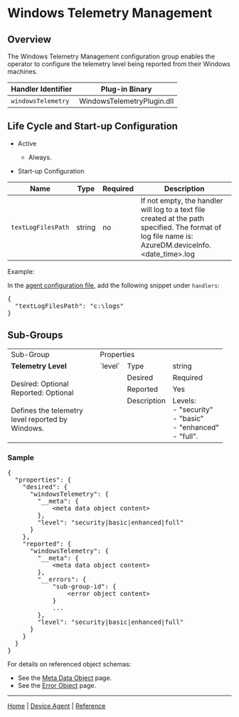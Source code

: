 # Windows Telemetry Management

## Overview

The Windows Telemetry Management configuration group enables the operator to configure the telemetry level being reported from their Windows machines.

| Handler Identifier | Plug-in Binary |
|----|----|
| `windowsTelemetry` | WindowsTelemetryPlugin.dll |

## Life Cycle and Start-up Configuration

- Active
    - Always.

- Start-up Configuration

| Name | Type | Required | Description |
|------|------|----------|-------------|
| `textLogFilesPath` | string | no | If not empty, the handler will log to a text file created at the path specified. The format of log file name is: AzureDM.deviceInfo.&lt;date_time&gt;.log |

Example:

In the [agent configuration file](../../service-configuration-file.md), add the following snippet under `handlers`:

<pre>
{
  "textLogFilesPath": "c:\logs"
}
</pre>

## Sub-Groups

<table>
    <col width="200">
    <tr>
        <td>Sub-Group</td>
        <td colspan="3">Properties</td>
    </tr>
    <!-- level -->
    <tr valign="top">
        <td rowspan="4"><b>Telemetry Level</b><br/><br/>
            Desired: Optional<br/>
            Reported: Optional<br/><br/>
            Defines the telemetry level reported by Windows.</td>
        <td rowspan="4">`level`</td>
        <td>Type</td><td>string</td>
    </tr>
    <tr valign="top">
        <td>Desired</td><td>Required</td>
    </tr>
    <tr valign="top">
        <td>Reported</td><td>Yes</td>
    </tr>
    <tr valign="top">
        <td>Description</td><td>Levels:<br/>
            - "security"<br/>
            - "basic"<br/>
            - "enhanced"<br/>
            - "full".</td>
    </tr>
</table>

### Sample

<pre>
{
  "properties": {
    "desired": {
      "windowsTelemetry": {
        "__meta": {
            &lt;meta data object content&gt;
        },
        "level": "security|basic|enhanced|full"
      }
    },
    "reported": {
      "windowsTelemetry": {
        "__meta": {
            &lt;meta data object content&gt;
        },
        "__errors": {
            "sub-group-id": {
                &lt;error object content&gt;
            }
            ...
        },
        "level": "security|basic|enhanced|full"
      }
    }
  }
}
</pre>

For details on referenced object schemas:

- See the [Meta Data Object](meta-object.md) page.
- See the [Error Object](error-object.md) page.

----

[Home](../../../../README.md) | [Device Agent](../../device-agent.md) | [Reference](../../reference.md)